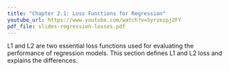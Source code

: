 ```yaml
---
title: "Chapter 2.1: Loss Functions for Regression"
youtube_url: https://www.youtube.com/watch?v=Syrzezpj2FY
pdf_file: slides-regression-losses.pdf
---
```

L1 and L2 are two essential loss functions used for evaluating the performance of regression models. This section defines L1 and L2 loss and explains the differences.